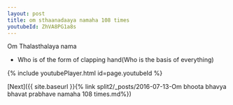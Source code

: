 ```yaml
---
layout: post
title: om sthaanadaaya namaha 108 times
youtubeId: ZhVA8PG1a8s
---
```

 
 
Om Thalasthalaya nama 
 
 -  Who is of the form of clapping hand(Who is the basis of everything) 
 
  
 
  
 
 
 
 
 
 


{% include youtubePlayer.html id=page.youtubeId %}
 
[Next]({{ site.baseurl }}{% link  split2/_posts/2016-07-13-Om bhoota bhavya bhavat prabhave namaha 108 times.md%})
 
